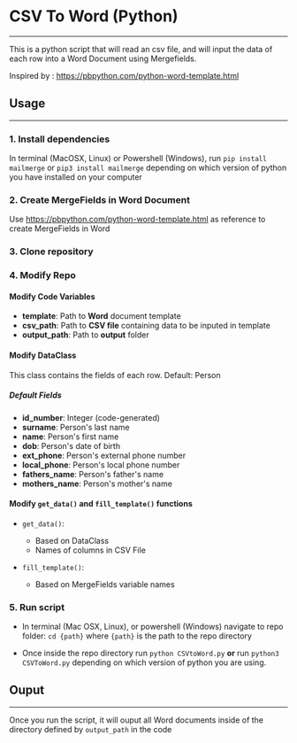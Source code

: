 # CSV To Word (Python)

----------------------------------------

This is a python script that will read an csv file, and will input the data of each row into a Word Document using Mergefields.

Inspired by : <https://pbpython.com/python-word-template.html>

## Usage

----------------------------------------

### 1. Install dependencies

In terminal (MacOSX, Linux) or Powershell (Windows), run `pip install mailmerge` or `pip3 install mailmerge` depending on which version of python you have installed on your computer

### 2. Create MergeFields in Word Document

Use <https://pbpython.com/python-word-template.html> as reference to create MergeFields in Word

### 3. Clone repository

### 4. Modify Repo

#### Modify Code Variables

- **template**: Path to **Word** document template
- **csv_path**: Path to **CSV file** containing data to be inputed in template
- **output_path**: Path to **output** folder

#### Modify DataClass

This class contains the fields of each row. Default: Person

##### Default Fields

- **id_number**: Integer (code-generated)
- **surname**: Person's last name
- **name**: Person's first name
- **dob**: Person's date of birth
- **ext_phone**: Person's external phone number
- **local_phone**: Person's local phone number
- **fathers_name**: Person's father's name
- **mothers_name**: Person's mother's name

#### Modify `get_data()` and `fill_template()` functions

- `get_data()`:

  - Based on DataClass
  - Names of columns in CSV File

- `fill_template()`:
  - Based on MergeFields variable names

### 5. Run script

- In terminal (Mac OSX, Linux), or powershell (Windows) navigate to repo folder:
`cd {path}` where `{path}`  is the path to the repo directory

- Once inside the repo directory
 run `python CSVtoWord.py`
 **or**
 run `python3 CSVToWord.py` depending on which version of python you are using.

## Ouput

----------------------------------------

Once you run the script, it will ouput all Word documents inside of the directory defined by `output_path` in the code
